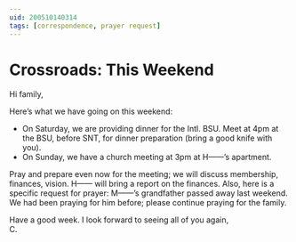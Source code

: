 ```yaml
---
uid: 200510140314
tags: [correspondence, prayer request]
---
```

  
# Crossroads: This Weekend

Hi family,

Here’s what we have going on this weekend:

- On Saturday, we are providing dinner for the Intl. BSU. Meet at 4pm at the BSU, before SNT, for dinner preparation (bring a good knife with you).
- On Sunday, we have a church meeting at 3pm at H——’s apartment.

Pray and prepare even now for the meeting; we will discuss membership, finances, vision. H—— will bring a report on the finances. Also, here is a specific request for prayer: M——’s grandfather passed away last weekend. We had been praying for him before; please continue praying for the family.

Have a good week. I look forward to seeing all of you again,  
C.
